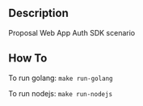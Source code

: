 ## Description

Proposal Web App Auth SDK scenario


## How To

To run golang: `make run-golang`

To run nodejs: `make run-nodejs`